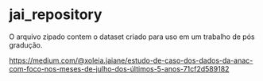 # jai_repository

O arquivo zipado contem o dataset criado para uso em um trabalho de pós gradução.

https://medium.com/@xoleia.jaiane/estudo-de-caso-dos-dados-da-anac-com-foco-nos-meses-de-julho-dos-últimos-5-anos-71cf2d589182
